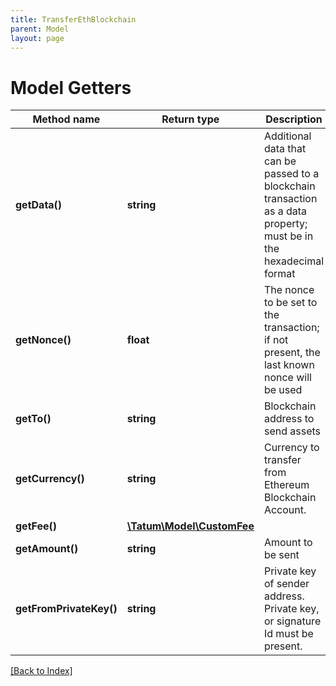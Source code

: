 ```yaml
---
title: TransferEthBlockchain
parent: Model
layout: page
---
```


# Model Getters

Method name | Return type | Description | Notes
------------ | ------------- | ------------- | -------------
**getData()** | **string** | Additional data that can be passed to a blockchain transaction as a data property; must be in the hexadecimal format | [optional]
**getNonce()** | **float** | The nonce to be set to the transaction; if not present, the last known nonce will be used | [optional]
**getTo()** | **string** | Blockchain address to send assets |
**getCurrency()** | **string** | Currency to transfer from Ethereum Blockchain Account. |
**getFee()** | [**\Tatum\Model\CustomFee**](CustomFee.md) |  | [optional]
**getAmount()** | **string** | Amount to be sent |
**getFromPrivateKey()** | **string** | Private key of sender address. Private key, or signature Id must be present. |

[[Back to Index]](../index.md)
